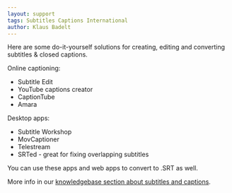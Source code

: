 ```yaml
---
layout: support
tags: Subtitles Captions International
author: Klaus Badelt
---
```

Here are some do-it-yourself solutions for creating, editing and converting subtitles & closed captions. 

Online captioning:

* Subtitle Edit
* YouTube captions creator
* CaptionTube
* Amara

Desktop apps:

* Subtitle Workshop
* MovCaptioner
* Telestream
* SRTed - great for fixing overlapping subtitles

You can use these apps and web apps to convert to .SRT as well.

More info in our [knowledgebase section about subtitles and captions](/support/subtitles).